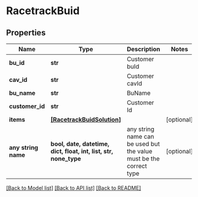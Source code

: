 # RacetrackBuid


## Properties
Name | Type | Description | Notes
------------ | ------------- | ------------- | -------------
**bu_id** | **str** | Customer buId | 
**cav_id** | **str** | Customer cavId | 
**bu_name** | **str** | BuName | 
**customer_id** | **str** | Customer Id | 
**items** | [**[RacetrackBuidSolution]**](RacetrackBuidSolution.md) |  | [optional] 
**any string name** | **bool, date, datetime, dict, float, int, list, str, none_type** | any string name can be used but the value must be the correct type | [optional]

[[Back to Model list]](../README.md#documentation-for-models) [[Back to API list]](../README.md#documentation-for-api-endpoints) [[Back to README]](../README.md)


